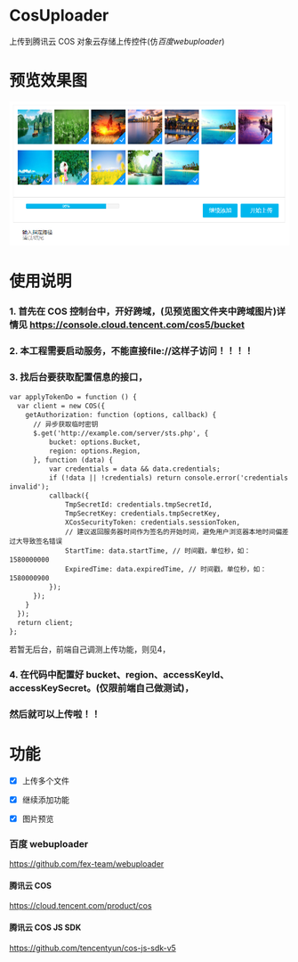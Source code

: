 # CosUploader #

上传到腾讯云 COS 对象云存储上传控件(仿*百度webuploader*)

# 预览效果图 #
![预览图](./images/preview.png)

# 使用说明 #

### 1. 首先在 COS 控制台中，开好跨域，(见预览图文件夹中跨域图片)详情见 https://console.cloud.tencent.com/cos5/bucket
### 2. 本工程需要启动服务，不能直接file://这样子访问！！！！
### 3. 找后台要获取配置信息的接口，
   ```
   var applyTokenDo = function () {
     var client = new COS({
       getAuthorization: function (options, callback) {
         // 异步获取临时密钥
         $.get('http://example.com/server/sts.php', {
             bucket: options.Bucket,
             region: options.Region,
         }, function (data) {
             var credentials = data && data.credentials;
             if (!data || !credentials) return console.error('credentials invalid');
             callback({
                 TmpSecretId: credentials.tmpSecretId,
                 TmpSecretKey: credentials.tmpSecretKey,
                 XCosSecurityToken: credentials.sessionToken,
                 // 建议返回服务器时间作为签名的开始时间，避免用户浏览器本地时间偏差过大导致签名错误
                 StartTime: data.startTime, // 时间戳，单位秒，如：1580000000
                 ExpiredTime: data.expiredTime, // 时间戳，单位秒，如：1580000900
             });
         });
       }
     });
     return client;
   };
   ```
   若暂无后台，前端自己调测上传功能，则见4，
### 4. 在代码中配置好 bucket、region、accessKeyId、accessKeySecret。(仅限前端自己做测试)，
### 然后就可以上传啦！！


# 功能 #
- [x] 上传多个文件
- [x] 继续添加功能
- [x] 图片预览


### 百度 webuploader ### 
https://github.com/fex-team/webuploader

#### 腾讯云 COS ###
https://cloud.tencent.com/product/cos

#### 腾讯云 COS JS SDK ###
https://github.com/tencentyun/cos-js-sdk-v5

